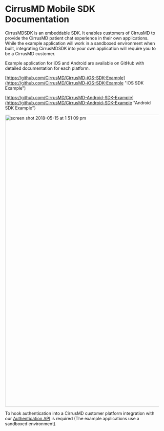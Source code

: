 # CirrusMD Mobile SDK Documentation

CirrusMDSDK is an embeddable SDK. It enables customers of CirrusMD to provide the CirrusMD patient chat experience in their own applications. While the example application will work in a sandboxed environment when built, integrating CirrusMDSDK into your own application will require you to be a CirrusMD customer.



Example application for iOS and Android are available on GitHub with detailed documentation for each platform.

[https://github.com/CirrusMD/CirrusMD-iOS-SDK-Example](https://github.com/CirrusMD/CirrusMD-iOS-SDK-Example "iOS SDK Example")

[https://github.com/CirrusMD/CirrusMD-Android-SDK-Example](https://github.com/CirrusMD/CirrusMD-Android-SDK-Example "Android SDK Example")

<img width="956" alt="screen shot 2018-05-15 at 1 51 09 pm" src="https://user-images.githubusercontent.com/12459/40080122-4d1cb6c4-5847-11e8-8776-d12a6c1c14d8.png">

To hook authentication into a CirrusMD customer platform integration with our [Authentication API](/authentication-api.md) is required \(The example applications use a sandboxed environment\).



